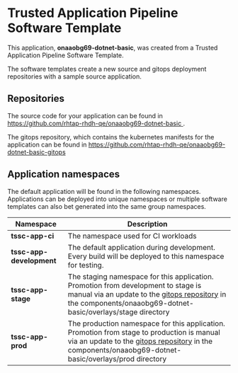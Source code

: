 # Trusted Application Pipeline Software Template

This application, **onaaobg69-dotnet-basic**, was created from a Trusted Application Pipeline Software Template.

The software templates create a new source and gitops deployment repositories with a sample source application. 

## Repositories

The source code for your application can be found in [https://github.com/rhtap-rhdh-qe/onaaobg69-dotnet-basic ](https://github.com/rhtap-rhdh-qe/onaaobg69-dotnet-basic ).
 
The gitops repository, which contains the kubernetes manifests for the application can be found in 
[https://github.com/rhtap-rhdh-qe/onaaobg69-dotnet-basic-gitops ](https://github.com/rhtap-rhdh-qe/onaaobg69-dotnet-basic-gitops ) 

## Application namespaces 

The default application will be found in the following namespaces. Applications can be deployed into unique namespaces or multiple software templates can also bet generated into the same group namespaces.  

|  Namespace   |  Description   |  
| -------- | -------- |
| **tssc-app-ci** | The namespace used for CI workloads |
| **tssc-app-development** | The default application during development. Every build will be deployed to this namespace for testing. |
| **tssc-app-stage** | The staging namespace for this application. Promotion from development to stage is manual via an update to the [gitops repository](https://github.com/rhtap-rhdh-qe/onaaobg69-dotnet-basic-gitops ) in the components/onaaobg69-dotnet-basic/overlays/stage directory |
| **tssc-app-prod** | The production namespace for this application. Promotion from stage to production is manual via an update to the [gitops repository](https://github.com/rhtap-rhdh-qe/onaaobg69-dotnet-basic-gitops ) in the components/onaaobg69-dotnet-basic/overlays/prod directory |
